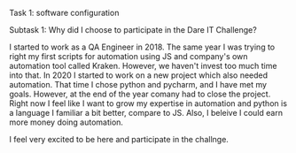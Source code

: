Task 1: software configuration 

Subtask 1: Why did I choose to participate in the Dare IT Challenge?

I started to work as a QA Engineer in 2018. The same year I was trying to right my first scripts for automation using JS and company's own automation tool called Kraken.
However, we haven't invest too much time into that.
In 2020 I started to work on a new project which also needed automation. That time I chose python and pycharm, and I have met my goals. However, at the end of the year comany had to close the project. 
Right now I feel like I want to grow my expertise in automation and python is a language I familiar a bit better, compare to JS.
Also, I beleive I could earn more money doing automation.

I feel very excited to be here and participate in the challnge.
